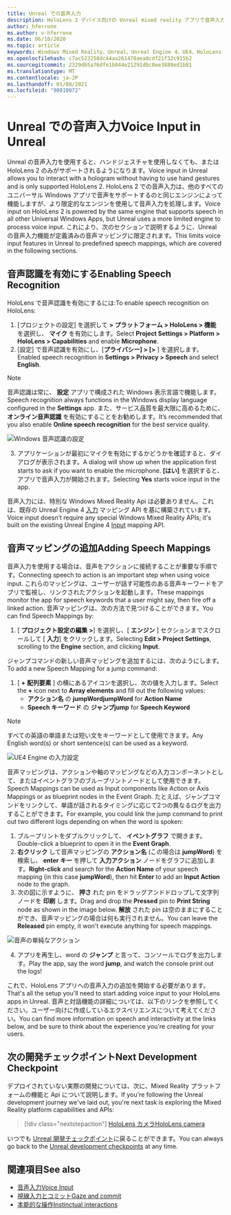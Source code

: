 ```yaml
---
title: Unreal での音声入力
description: HoloLens 2 デバイス向けの Unreal mixed reality アプリで音声入力、音声マッピング、および認識を設定して使用する方法について説明します。
author: hferrone
ms.author: v-hferrone
ms.date: 06/10/2020
ms.topic: article
keywords: Windows Mixed Reality、Unreal、Unreal Engine 4、UE4、HoloLens 2、音声、音声入力、音声認識、mixed reality、開発、機能、ドキュメント、ガイド、ホログラム、ゲーム開発、mixed reality ヘッドセット、windows mixed Reality ヘッドセット、virtual reality ヘッドセット
ms.openlocfilehash: c7ac523258dc44aa261470aea8cdf21f32c915b2
ms.sourcegitcommit: 2329db5a76dfe1b844e21291dbc8ee3888ed1b81
ms.translationtype: MT
ms.contentlocale: ja-JP
ms.lasthandoff: 01/08/2021
ms.locfileid: "98010072"
---
```

# <a name="voice-input-in-unreal"></a><span data-ttu-id="b756a-104">Unreal での音声入力</span><span class="sxs-lookup"><span data-stu-id="b756a-104">Voice Input in Unreal</span></span>

<span data-ttu-id="b756a-105">Unreal の音声入力を使用すると、ハンドジェスチャを使用しなくても、または HoloLens 2 のみがサポートされるようになります。</span><span class="sxs-lookup"><span data-stu-id="b756a-105">Voice input in Unreal allows you to interact with a hologram without having to use hand gestures and is only supported HoloLens 2.</span></span> <span data-ttu-id="b756a-106">HoloLens 2 での音声入力は、他のすべてのユニバーサル Windows アプリで音声をサポートするのと同じエンジンによって機能しますが、より限定的なエンジンを使用して音声入力を処理します。</span><span class="sxs-lookup"><span data-stu-id="b756a-106">Voice input on HoloLens 2 is powered by the same engine that supports speech in all other Universal Windows Apps, but Unreal uses a more limited engine to process voice input.</span></span> <span data-ttu-id="b756a-107">これにより、次のセクションで説明するように、Unreal の音声入力機能が定義済みの音声マッピングに限定されます。</span><span class="sxs-lookup"><span data-stu-id="b756a-107">This limits voice input features in Unreal to predefined speech mappings, which are covered in the following sections.</span></span> 

## <a name="enabling-speech-recognition"></a><span data-ttu-id="b756a-108">音声認識を有効にする</span><span class="sxs-lookup"><span data-stu-id="b756a-108">Enabling Speech Recognition</span></span>

<span data-ttu-id="b756a-109">HoloLens で音声認識を有効にするには:</span><span class="sxs-lookup"><span data-stu-id="b756a-109">To enable speech recognition on HoloLens:</span></span>
1. <span data-ttu-id="b756a-110">[プロジェクトの設定] を選択して **> プラットフォーム > HoloLens > 機能** を選択し、 **マイク** を有効にします。</span><span class="sxs-lookup"><span data-stu-id="b756a-110">Select **Project Settings > Platform > HoloLens > Capabilities** and enable **Microphone**.</span></span> 
2. <span data-ttu-id="b756a-111">[設定] で音声認識を有効にし、[**プライバシー] > [>** ] を選択します。 </span><span class="sxs-lookup"><span data-stu-id="b756a-111">Enabled speech recognition in **Settings > Privacy > Speech** and select **English**.</span></span>

> [!NOTE]
> <span data-ttu-id="b756a-112">音声認識は常に、 **設定** アプリで構成された Windows 表示言語で機能します。</span><span class="sxs-lookup"><span data-stu-id="b756a-112">Speech recognition always functions in the Windows display language configured in the **Settings** app.</span></span> <span data-ttu-id="b756a-113">また、サービス品質を最大限に高めるために、 **オンライン音声認識** を有効にすることをお勧めします。</span><span class="sxs-lookup"><span data-stu-id="b756a-113">It’s recommended that you also enable **Online speech recognition** for the best service quality.</span></span>

![Windows 音声認識の設定](images/unreal/speech-recognition-settings.png)

3. <span data-ttu-id="b756a-115">アプリケーションが最初にマイクを有効にするかどうかを確認すると、ダイアログが表示されます。</span><span class="sxs-lookup"><span data-stu-id="b756a-115">A dialog will show up when the application first starts to ask if you want to enable the microphone.</span></span> <span data-ttu-id="b756a-116">**[はい]** を選択すると、アプリで音声入力が開始されます。</span><span class="sxs-lookup"><span data-stu-id="b756a-116">Selecting **Yes** starts voice input in the app.</span></span>

<span data-ttu-id="b756a-117">音声入力には、特別な Windows Mixed Reality Api は必要ありません。これは、既存の Unreal Engine 4 [入力](https://docs.unrealengine.com/Gameplay/Input/index.html) マッピング API を基に構築されています。</span><span class="sxs-lookup"><span data-stu-id="b756a-117">Voice input doesn’t require any special Windows Mixed Reality APIs; it's built on the existing Unreal Engine 4 [Input](https://docs.unrealengine.com/Gameplay/Input/index.html) mapping API.</span></span> 

## <a name="adding-speech-mappings"></a><span data-ttu-id="b756a-118">音声マッピングの追加</span><span class="sxs-lookup"><span data-stu-id="b756a-118">Adding Speech Mappings</span></span>

<span data-ttu-id="b756a-119">音声入力を使用する場合は、音声をアクションに接続することが重要な手順です。</span><span class="sxs-lookup"><span data-stu-id="b756a-119">Connecting speech to action is an important step when using voice input.</span></span> <span data-ttu-id="b756a-120">これらのマッピングは、ユーザーが話す可能性のある音声キーワードをアプリで監視し、リンクされたアクションを起動します。</span><span class="sxs-lookup"><span data-stu-id="b756a-120">These mappings monitor the app for speech keywords that a user might say, then fire off a linked action.</span></span> <span data-ttu-id="b756a-121">音声マッピングは、次の方法で見つけることができます。</span><span class="sxs-lookup"><span data-stu-id="b756a-121">You can find Speech Mappings by:</span></span>
1. <span data-ttu-id="b756a-122">[ **プロジェクト設定の編集 >**] を選択し、[ **エンジン** ] セクションまでスクロールして [ **入力**] をクリックします。</span><span class="sxs-lookup"><span data-stu-id="b756a-122">Selecting **Edit > Project Settings**, scrolling to the **Engine** section, and clicking **Input**.</span></span>

<span data-ttu-id="b756a-123">ジャンプコマンドの新しい音声マッピングを追加するには、次のようにします。</span><span class="sxs-lookup"><span data-stu-id="b756a-123">To add a new Speech Mapping for a jump command:</span></span>
1. <span data-ttu-id="b756a-124">[ **+** **配列要素** ] の横にあるアイコンを選択し、次の値を入力します。</span><span class="sxs-lookup"><span data-stu-id="b756a-124">Select the **+** icon next to **Array elements** and fill out the following values:</span></span>
    * <span data-ttu-id="b756a-125">**アクション名** の **jumpWord**</span><span class="sxs-lookup"><span data-stu-id="b756a-125">**jumpWord** for **Action Name**</span></span>
    * <span data-ttu-id="b756a-126">**Speech キーワード** の **ジャンプ**</span><span class="sxs-lookup"><span data-stu-id="b756a-126">**jump** for **Speech Keyword**</span></span>

> [!NOTE]
> <span data-ttu-id="b756a-127">すべての英語の単語または短い文をキーワードとして使用できます。</span><span class="sxs-lookup"><span data-stu-id="b756a-127">Any English word(s) or short sentence(s) can be used as a keyword.</span></span> 

![UE4 Engine の入力設定](images/unreal/engine-input.png)

<span data-ttu-id="b756a-129">音声マッピングは、アクションや軸のマッピングなどの入力コンポーネントとして、またはイベントグラフのブループリントノードとして使用できます。</span><span class="sxs-lookup"><span data-stu-id="b756a-129">Speech Mappings can be used as Input components like Action or Axis Mappings or as blueprint nodes in the Event Graph.</span></span> <span data-ttu-id="b756a-130">たとえば、ジャンプコマンドをリンクして、単語が話されるタイミングに応じて2つの異なるログを出力することができます。</span><span class="sxs-lookup"><span data-stu-id="b756a-130">For example, you could link the jump command to print out two different logs depending on when the word is spoken:</span></span>

1. <span data-ttu-id="b756a-131">ブループリントをダブルクリックして、 **イベントグラフ** で開きます。</span><span class="sxs-lookup"><span data-stu-id="b756a-131">Double-click a blueprint to open it in the **Event Graph**.</span></span>
2. <span data-ttu-id="b756a-132">**右クリック** して音声マッピングの **アクション名** (この場合は **jumpWord**) を検索し、 **enter キー** を押して **入力アクション** ノードをグラフに追加します。</span><span class="sxs-lookup"><span data-stu-id="b756a-132">**Right-click** and search for the **Action Name** of your speech mapping (in this case **jumpWord**), then hit **Enter** to add an **Input Action** node to the graph.</span></span>
3. <span data-ttu-id="b756a-133">次の図に示すように、 **押さ** れた pin をドラッグアンドドロップして文字列ノードを **印刷** します。</span><span class="sxs-lookup"><span data-stu-id="b756a-133">Drag and drop the **Pressed** pin to **Print String** node as shown in the image below.</span></span> <span data-ttu-id="b756a-134">**解放** された pin は空のままにすることができ、音声マッピングの場合は何も実行されません。</span><span class="sxs-lookup"><span data-stu-id="b756a-134">You can leave the **Released** pin empty, it won't execute anything for speech mappings.</span></span>
 
![音声の単純なアクション](images/unreal/voice-input-img-03.png)

4. <span data-ttu-id="b756a-136">アプリを再生し、word の **ジャンプ** と言って、コンソールでログを出力します。</span><span class="sxs-lookup"><span data-stu-id="b756a-136">Play the app, say the word **jump**, and watch the console print out the logs!</span></span>

<span data-ttu-id="b756a-137">これで、HoloLens アプリへの音声入力の追加を開始する必要があります。</span><span class="sxs-lookup"><span data-stu-id="b756a-137">That's all the setup you'll need to start adding voice input to your HoloLens apps in Unreal.</span></span> <span data-ttu-id="b756a-138">音声と対話機能の詳細については、以下のリンクを参照してください。ユーザー向けに作成しているエクスペリエンスについて考えてください。</span><span class="sxs-lookup"><span data-stu-id="b756a-138">You can find more information on speech and interactivity at the links below, and be sure to think about the experience you're creating for your users.</span></span>

## <a name="next-development-checkpoint"></a><span data-ttu-id="b756a-139">次の開発チェックポイント</span><span class="sxs-lookup"><span data-stu-id="b756a-139">Next Development Checkpoint</span></span>

<span data-ttu-id="b756a-140">デプロイされていない実際の開発については、次に、Mixed Reality プラットフォームの機能と Api について説明します。</span><span class="sxs-lookup"><span data-stu-id="b756a-140">If you're following the Unreal development journey we've laid out, you're next task is exploring the Mixed Reality platform capabilities and APIs:</span></span> 

> [!div class="nextstepaction"]
> [<span data-ttu-id="b756a-141">HoloLens カメラ</span><span class="sxs-lookup"><span data-stu-id="b756a-141">HoloLens camera</span></span>](unreal-hololens-camera.md)

<span data-ttu-id="b756a-142">いつでも [Unreal 開発チェックポイント](unreal-development-overview.md#2-core-building-blocks)に戻ることができます。</span><span class="sxs-lookup"><span data-stu-id="b756a-142">You can always go back to the [Unreal development checkpoints](unreal-development-overview.md#2-core-building-blocks) at any time.</span></span>

## <a name="see-also"></a><span data-ttu-id="b756a-143">関連項目</span><span class="sxs-lookup"><span data-stu-id="b756a-143">See also</span></span>
* [<span data-ttu-id="b756a-144">音声入力</span><span class="sxs-lookup"><span data-stu-id="b756a-144">Voice Input</span></span>](../../design/voice-input.md)
* [<span data-ttu-id="b756a-145">視線入力とコミット</span><span class="sxs-lookup"><span data-stu-id="b756a-145">Gaze and commit</span></span>](../../design/gaze-and-commit.md)
* [<span data-ttu-id="b756a-146">本能的な操作</span><span class="sxs-lookup"><span data-stu-id="b756a-146">Instinctual interactions</span></span>](../../design/interaction-fundamentals.md)

